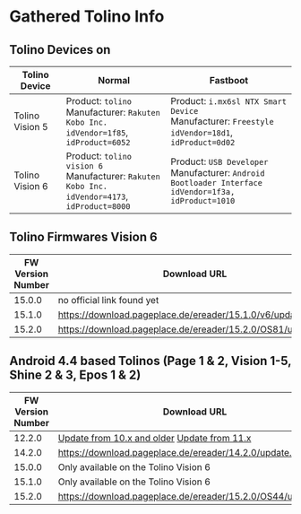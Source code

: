 # Gathered Tolino Info

## Tolino Devices on 

| Tolino Device   | Normal                                                       | Fastboot                                                     |
| --------------- | ------------------------------------------------------------ | ------------------------------------------------------------ |
| Tolino Vision 5 | Product: `tolino`<br/>Manufacturer: `Rakuten Kobo Inc.`<br/>`idVendor=1f85`, `idProduct=6052` | Product: `i.mx6sl NTX Smart Device`<br/>Manufacturer: `Freestyle`<br/>`idVendor=18d1`, `idProduct=0d02` |
| Tolino Vision 6 | Product: `tolino vision 6`<br>Manufacturer: `Rakuten Kobo Inc.`<br>`idVendor=4173`, `idProduct=8000` | Product: `USB Developer`<br/>Manufacturer: `Android Bootloader Interface`<br/>`idVendor=1f3a, idProduct=1010` |


## Tolino Firmwares Vision 6
| FW Version Number | Download URL                                                 |
| ----------------- | ------------------------------------------------------------ |
| 15.0.0            | no official link found yet                                   |
| 15.1.0            | https://download.pageplace.de/ereader/15.1.0/v6/update.zip |
| 15.2.0            | https://download.pageplace.de/ereader/15.2.0/OS81/update.zip |

## Android 4.4 based Tolinos (Page 1 & 2, Vision 1-5, Shine 2 & 3, Epos 1 & 2)
| FW Version Number | Download URL                                                 |
| ----------------- | ------------------------------------------------------------ |
| 12.2.0            | [Update from 10.x and older](https://download.pageplace.de/ereader/12-2-0/update.zip) [Update from 11.x](https://download.pageplace.de/ereader/12.2.0/update.zip) |
| 14.2.0            | https://download.pageplace.de/ereader/14.2.0/update.zip |
| 15.0.0            | Only available on the Tolino Vision 6 |
| 15.1.0            | Only available on the Tolino Vision 6 |
| 15.2.0            | https://download.pageplace.de/ereader/15.2.0/OS44/update.zip |

